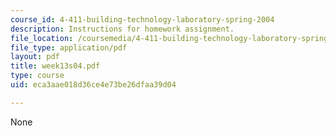 ```yaml
---
course_id: 4-411-building-technology-laboratory-spring-2004
description: Instructions for homework assignment.
file_location: /coursemedia/4-411-building-technology-laboratory-spring-2004/eca3aae018d36ce4e73be26dfaa39d04_week13s04.pdf
file_type: application/pdf
layout: pdf
title: week13s04.pdf
type: course
uid: eca3aae018d36ce4e73be26dfaa39d04

---
```

None